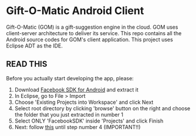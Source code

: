 Gift-O-Matic Android Client
===========================

Gift-O-Matic (GOM) is a gift-suggestion engine in the cloud. GOM uses client-server architecture to deliver its service. This repo contains all the Android source codes for GOM's client application. This project uses Eclipse ADT as the IDE.

READ THIS
---------
Before you actually start developing the app, please:

1. Download [Facebook SDK for Android](https://developers.facebook.com/docs/android/) and extract it
2. In Eclipse, go to File > Import
3. Choose 'Existing Projects into Workspace' and click Next
4. Select root directory by clicking 'browse' button on the right and choose the folder that you just extracted in number 1
5. Select ONLY 'FacebookSDK' inside 'Projects' and click Finish
6. Next: follow [this](https://github.com/sromku/android-simple-facebook/wiki/Setup-project) until step number 4 (IMPORTANT!!)
